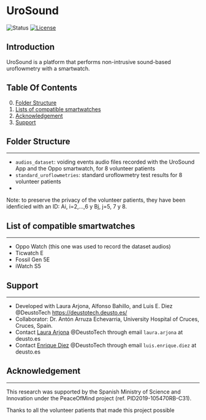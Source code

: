 
# UroSound #

![Status](https://img.shields.io/badge/Version-Experimental-brightgreen.svg)
[![License](https://img.shields.io/badge/License-Apache%202.0-blue.svg)](https://opensource.org/licenses/Apache-2.0)

Introduction
------------
UroSound is a platform that performs non-intrusive sound-based uroflowmetry with a smartwatch.


## Table Of Contents ##

0. [Folder Structure](##Folder%20Structure)
1. [Lists of compatible smartwatches](#List%20of%20compatible%20smartwatches)
2. [Acknowledgement](#acknowledgement)
3. [Support](#support)


##  Folder Structure ## 
-------------
- `audios_dataset`: voiding events audio files recorded with the UroSound App and the Oppo smartwatch, for 8 volunteer patients
- `standard_uroflowmetries`: standard uroflowmetry test results for 8 volunteer patients
- 
Note: to preserve the privacy of the volunteer patients, they have been idenficied with an ID: Ai, i=2,...,6 y Bj, j=5, 7 y 8.


## List of compatible  smartwatches ##
-------
- Oppo Watch (this one was used to record the dataset audios)
- Ticwatch E
- Fossil Gen 5E
- iWatch S5


 
## Support ##
-------
- Developed with Laura Arjona, Alfonso Bahillo, and Luis E. Diez @DeustoTech https://deustotech.deusto.es/
- Collaborator: Dr. Antón Arruza Echevarria, University Hospital of Cruces, Cruces, Spain.
- Contact [Laura Arjona](https://www.linkedin.com/in/laura-arjona-3b687534/?locale=en_US) @DeustoTech through email `laura.arjona` at deusto.es
- Contact [Enrique Diez](https://deustotech.deusto.es/member/luis-enrique-diez/) @DeustoTech through email `luis.enrique.diez` at deusto.es


## Acknowledgement ##
-------
This research was supported by the Spanish Ministry of Science and Innovation under the PeaceOfMind project (ref. PID2019-105470RB-C31).

Thanks to all the volunteer patients that made this project possible
